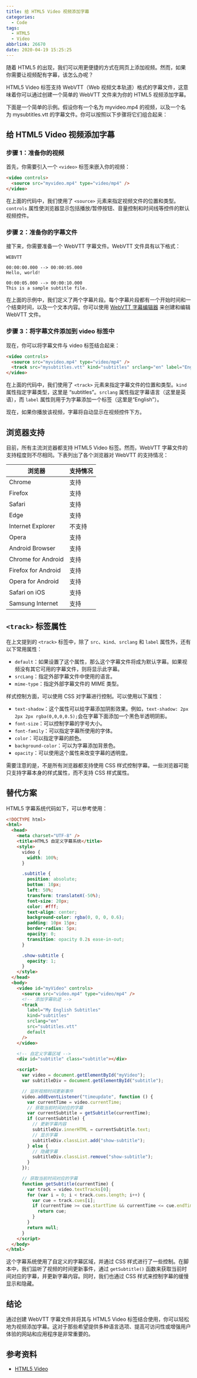 ```yaml
---
title: 给 HTML5 Video 视频添加字幕
categories:
  - Code
tags:
  - HTML5
  - Video
abbrlink: 26670
date: 2020-04-19 15:25:25
---
```


随着 HTML5 的出现，我们可以用更便捷的方式在网页上添加视频。然而，如果你需要让视频配有字幕，该怎么办呢？

HTML5 Video 标签支持 WebVTT（Web 视频文本轨道）格式的字幕文件，这意味着你可以通过创建一个简单的 WebVTT 文件来为你的 HTML5 视频添加字幕。

下面是一个简单的示例。假设你有一个名为 myvideo.mp4 的视频，以及一个名为 mysubtitles.vtt 的字幕文件。你可以按照以下步骤将它们组合起来：

## 给 HTML5 Video 视频添加字幕

### 步骤 1：准备你的视频

首先，你需要引入一个 `<video>` 标签来嵌入你的视频：

```html
<video controls>
  <source src="myvideo.mp4" type="video/mp4" />
</video>
```

在上面的代码中，我们使用了 `<source>` 元素来指定视频文件的位置和类型。`controls` 属性使浏览器显示包括播放/暂停按钮、音量控制和时间线等控件的默认视频控件。

### 步骤 2：准备你的字幕文件

接下来，你需要准备一个 WebVTT 字幕文件。WebVTT 文件具有以下格式：

```text
WEBVTT

00:00:00.000 --> 00:00:05.000
Hello, world!

00:00:05.000 --> 00:00:10.000
This is a sample subtitle file.
```

在上面的示例中，我们定义了两个字幕片段。每个字幕片段都有一个开始时间和一个结束时间，以及一个文本内容。你可以使用 [WebVTT 字幕编辑器](https://subplayer.js.org/) 来创建和编辑 WebVTT 文件。

### 步骤 3：将字幕文件添加到 video 标签中

现在，你可以将字幕文件与 video 标签结合起来：

```html
<video controls>
  <source src="myvideo.mp4" type="video/mp4" />
  <track src="mysubtitles.vtt" kind="subtitles" srclang="en" label="English" />
</video>
```

在上面的代码中，我们使用了 `<track>` 元素来指定字幕文件的位置和类型。`kind` 属性指定字幕类型，这里是 “subtitles”。`srclang` 属性指定字幕语言（这里是英语），而 `label` 属性则用于为字幕添加一个标签（这里是“English”）。

现在，如果你播放该视频，字幕将自动显示在视频控件下方。

## 浏览器支持

目前，所有主流浏览器都支持 HTML5 Video 标签。然而，WebVTT 字幕文件的支持程度则不尽相同。下表列出了各个浏览器对 WebVTT 的支持情况：

| 浏览器              | 支持情况 |
| ------------------- | -------- |
| Chrome              | 支持     |
| Firefox             | 支持     |
| Safari              | 支持     |
| Edge                | 支持     |
| Internet Explorer   | 不支持   |
| Opera               | 支持     |
| Android Browser     | 支持     |
| Chrome for Android  | 支持     |
| Firefox for Android | 支持     |
| Opera for Android   | 支持     |
| Safari on iOS       | 支持     |
| Samsung Internet    | 支持     |

## `<track>` 标签属性

在上文提到的 `<track>` 标签中，除了 `src`、`kind`、`srclang` 和 `label` 属性外，还有以下常用属性：

- `default`：如果设置了这个属性，那么这个字幕文件将成为默认字幕。如果视频没有其它可用的字幕文件，则将显示此字幕。
- `srcLang`：指定外部字幕文件中使用的语言。
- `mime-type`：指定外部字幕文件的 MIME 类型。

样式控制方面，可以使用 CSS 对字幕进行控制。可以使用以下属性：

- `text-shadow`：这个属性可以给字幕添加阴影效果。例如，`text-shadow: 2px 2px 2px rgba(0,0,0,0.5);`会在字幕下面添加一个黑色半透明阴影。
- `font-size`：可以控制字幕的字号大小。
- `font-family`：可以指定字幕所使用的字体。
- `color`：可以指定字幕的颜色。
- `background-color`：可以为字幕添加背景色。
- `opacity`：可以使用这个属性来改变字幕的透明度。

需要注意的是，不是所有浏览器都支持使用 CSS 样式控制字幕。一些浏览器可能只支持字幕本身的样式属性，而不支持 CSS 样式属性。

## 替代方案

HTML5 字幕系统代码如下，可以参考使用：

```html
<!DOCTYPE html>
<html>
  <head>
    <meta charset="UTF-8" />
    <title>HTML5 自定义字幕系统</title>
    <style>
      video {
        width: 100%;
      }

      .subtitle {
        position: absolute;
        bottom: 10px;
        left: 50%;
        transform: translateX(-50%);
        font-size: 20px;
        color: #fff;
        text-align: center;
        background-color: rgba(0, 0, 0, 0.6);
        padding: 10px 15px;
        border-radius: 5px;
        opacity: 0;
        transition: opacity 0.2s ease-in-out;
      }

      .show-subtitle {
        opacity: 1;
      }
    </style>
  </head>
  <body>
    <video id="myVideo" controls>
      <source src="video.mp4" type="video/mp4" />
      <!-- 添加字幕轨迹 -->
      <track
        label="My English Subtitles"
        kind="subtitles"
        srclang="en"
        src="subtitles.vtt"
        default
      />
    </video>

    <!-- 自定义字幕区域 -->
    <div id="subtitle" class="subtitle"></div>

    <script>
      var video = document.getElementById("myVideo");
      var subtitleDiv = document.getElementById("subtitle");

      // 监听视频时间更新事件
      video.addEventListener("timeupdate", function () {
        var currentTime = video.currentTime;
        // 获取当前时间对应的字幕
        var currentSubtitle = getSubtitle(currentTime);
        if (currentSubtitle) {
          // 更新字幕内容
          subtitleDiv.innerHTML = currentSubtitle.text;
          // 显示字幕
          subtitleDiv.classList.add("show-subtitle");
        } else {
          // 隐藏字幕
          subtitleDiv.classList.remove("show-subtitle");
        }
      });

      // 获取当前时间对应的字幕
      function getSubtitle(currentTime) {
        var track = video.textTracks[0];
        for (var i = 0; i < track.cues.length; i++) {
          var cue = track.cues[i];
          if (currentTime >= cue.startTime && currentTime <= cue.endTime) {
            return cue;
          }
        }
        return null;
      }
    </script>
  </body>
</html>
```

这个字幕系统使用了自定义的字幕区域，并通过 CSS 样式进行了一些控制。在脚本中，我们监听了视频的时间更新事件，通过 `getSubtitle()` 函数来获取当前时间对应的字幕，并更新字幕内容。同时，我们也通过 CSS 样式来控制字幕的缓慢显示和隐藏。

## 结论

通过创建 WebVTT 字幕文件并将其与 HTML5 Video 标签结合使用，你可以轻松地为视频添加字幕。这对于那些希望提供多种语言选项、提高可访问性或增强用户体验的网站和应用程序是非常重要的。

## 参考资料

- [HTML5 Video](https://www.w3schools.com/html/html5_video.asp)
